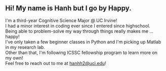 <!-- ### Hi there 👋 -->

## Hi! My name is Hanh but I go by Happy.

I'm a third-year Cognitive Science Major @ UC Irvine!  
I had a minor interest in coding ever since I entered since highschool.  
Being able to problem-solve my way through things really makes me ... happy!  
I've only taken a few beginner classes in Python and I'm picking up Matlab in my research lab.  
Other than that, I'm following ICSSC fellowship program to learn more on my own!  
Feel free to reach out to me at hanhh2@uci.edu!

<!--
**han-happy/han-happy** is a ✨ _special_ ✨ repository because its `README.md` (this file) appears on your GitHub profile.

Here are some ideas to get you started:

- 🔭 I’m currently working on ...
- 🌱 I’m currently learning ...
- 👯 I’m looking to collaborate on ...
- 🤔 I’m looking for help with ...
- 💬 Ask me about ...
- 📫 How to reach me: ...
- 😄 Pronouns: ...
- ⚡ Fun fact: ...
-->
